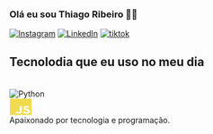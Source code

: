 ### Olá eu sou Thiago Ribeiro 🙋‍♂️


[![Instagram](https://img.shields.io/badge/Instagram-E4405F?style=for-the-badge&logo=instagram&logoColor=white)](https://Instagram.com/thiiago.code)
[![LinkedIn](https://img.shields.io/badge/LinkedIn-0077B5?style=for-the-badge&logo=linkedin&logoColor=white)](https://linkedIn.com/in/thiagoribeiro-dev)
[![tiktok](https://img.shields.io/badge/TikTok-000000?style=for-the-badge&logo=tiktok&logoColor=white)](https://tiktok.com/thiiago.code)


## Tecnolodia que eu uso no meu dia

<div style="display: inline_block"><br/>
<img align="center" alt="Python" src="https://img.shields.io/badge/Python-3776AB?style=for-the-badge&logo=python&logoColor=white"
 <div style="display: inline_block"><br>
  <img align="center" alt="thi-Js" height="30" width="40" src="https://raw.githubusercontent.com/devicons/devicon/master/icons/javascript/javascript-plain.svg">
<br>
Apaixonado por tecnologia e programação.


